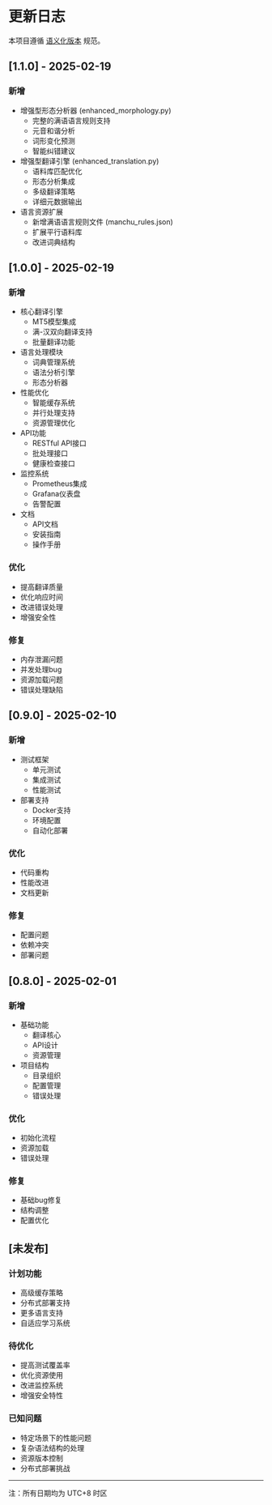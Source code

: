 # 更新日志

本项目遵循 [语义化版本](https://semver.org/lang/zh-CN/) 规范。

## [1.1.0] - 2025-02-19

### 新增
- 增强型形态分析器 (enhanced_morphology.py)
  - 完整的满语语言规则支持
  - 元音和谐分析
  - 词形变化预测
  - 智能纠错建议
- 增强型翻译引擎 (enhanced_translation.py)
  - 语料库匹配优化
  - 形态分析集成
  - 多级翻译策略
  - 详细元数据输出
- 语言资源扩展
  - 新增满语语言规则文件 (manchu_rules.json)
  - 扩展平行语料库
  - 改进词典结构

## [1.0.0] - 2025-02-19

### 新增
- 核心翻译引擎
  - MT5模型集成
  - 满-汉双向翻译支持
  - 批量翻译功能
- 语言处理模块
  - 词典管理系统
  - 语法分析引擎
  - 形态分析器
- 性能优化
  - 智能缓存系统
  - 并行处理支持
  - 资源管理优化
- API功能
  - RESTful API接口
  - 批处理接口
  - 健康检查接口
- 监控系统
  - Prometheus集成
  - Grafana仪表盘
  - 告警配置
- 文档
  - API文档
  - 安装指南
  - 操作手册

### 优化
- 提高翻译质量
- 优化响应时间
- 改进错误处理
- 增强安全性

### 修复
- 内存泄漏问题
- 并发处理bug
- 资源加载问题
- 错误处理缺陷

## [0.9.0] - 2025-02-10

### 新增
- 测试框架
  - 单元测试
  - 集成测试
  - 性能测试
- 部署支持
  - Docker支持
  - 环境配置
  - 自动化部署

### 优化
- 代码重构
- 性能改进
- 文档更新

### 修复
- 配置问题
- 依赖冲突
- 部署问题

## [0.8.0] - 2025-02-01

### 新增
- 基础功能
  - 翻译核心
  - API设计
  - 资源管理
- 项目结构
  - 目录组织
  - 配置管理
  - 错误处理

### 优化
- 初始化流程
- 资源加载
- 错误处理

### 修复
- 基础bug修复
- 结构调整
- 配置优化

## [未发布]

### 计划功能
- 高级缓存策略
- 分布式部署支持
- 更多语言支持
- 自适应学习系统

### 待优化
- 提高测试覆盖率
- 优化资源使用
- 改进监控系统
- 增强安全特性

### 已知问题
- 特定场景下的性能问题
- 复杂语法结构的处理
- 资源版本控制
- 分布式部署挑战

---
注：所有日期均为 UTC+8 时区
